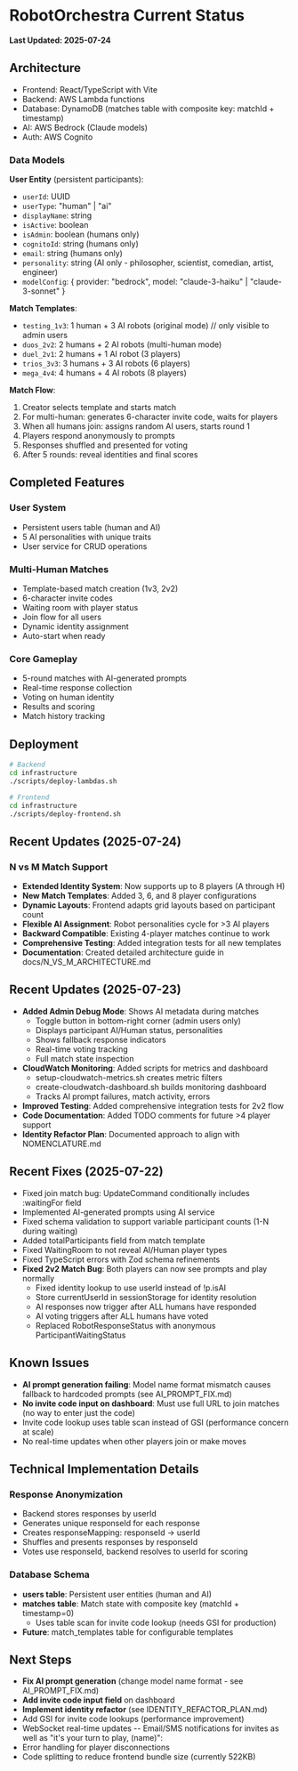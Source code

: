 # RobotOrchestra Current Status

**Last Updated: 2025-07-24**

## Architecture

- Frontend: React/TypeScript with Vite
- Backend: AWS Lambda functions
- Database: DynamoDB (matches table with composite key: matchId + timestamp)
- AI: AWS Bedrock (Claude models)
- Auth: AWS Cognito

### Data Models

**User Entity** (persistent participants):

- `userId`: UUID
- `userType`: "human" | "ai"
- `displayName`: string
- `isActive`: boolean
- `isAdmin`: boolean (humans only)
- `cognitoId`: string (humans only)
- `email`: string (humans only)
- `personality`: string (AI only - philosopher, scientist, comedian, artist, engineer)
- `modelConfig`: { provider: "bedrock", model: "claude-3-haiku" | "claude-3-sonnet" }

**Match Templates**:

- `testing_1v3`: 1 human + 3 AI robots (original mode) // only visible to admin users
- `duos_2v2`: 2 humans + 2 AI robots (multi-human mode)
- `duel_2v1`: 2 humans + 1 AI robot (3 players)
- `trios_3v3`: 3 humans + 3 AI robots (6 players)
- `mega_4v4`: 4 humans + 4 AI robots (8 players)

**Match Flow**:

1. Creator selects template and starts match
2. For multi-human: generates 6-character invite code, waits for players
3. When all humans join: assigns random AI users, starts round 1
4. Players respond anonymously to prompts
5. Responses shuffled and presented for voting
6. After 5 rounds: reveal identities and final scores

## Completed Features

### User System

- Persistent users table (human and AI)
- 5 AI personalities with unique traits
- User service for CRUD operations

### Multi-Human Matches

- Template-based match creation (1v3, 2v2)
- 6-character invite codes
- Waiting room with player status
- Join flow for all users
- Dynamic identity assignment
- Auto-start when ready

### Core Gameplay

- 5-round matches with AI-generated prompts
- Real-time response collection
- Voting on human identity
- Results and scoring
- Match history tracking

## Deployment

```bash
# Backend
cd infrastructure
./scripts/deploy-lambdas.sh

# Frontend
cd infrastructure
./scripts/deploy-frontend.sh
```

## Recent Updates (2025-07-24)

### N vs M Match Support

- **Extended Identity System**: Now supports up to 8 players (A through H)
- **New Match Templates**: Added 3, 6, and 8 player configurations
- **Dynamic Layouts**: Frontend adapts grid layouts based on participant count
- **Flexible AI Assignment**: Robot personalities cycle for >3 AI players
- **Backward Compatible**: Existing 4-player matches continue to work
- **Comprehensive Testing**: Added integration tests for all new templates
- **Documentation**: Created detailed architecture guide in docs/N_VS_M_ARCHITECTURE.md

## Recent Updates (2025-07-23)

- **Added Admin Debug Mode**: Shows AI metadata during matches
  - Toggle button in bottom-right corner (admin users only)
  - Displays participant AI/Human status, personalities
  - Shows fallback response indicators
  - Real-time voting tracking
  - Full match state inspection
- **CloudWatch Monitoring**: Added scripts for metrics and dashboard
  - setup-cloudwatch-metrics.sh creates metric filters
  - create-cloudwatch-dashboard.sh builds monitoring dashboard
  - Tracks AI prompt failures, match activity, errors
- **Improved Testing**: Added comprehensive integration tests for 2v2 flow
- **Code Documentation**: Added TODO comments for future >4 player support
- **Identity Refactor Plan**: Documented approach to align with NOMENCLATURE.md

## Recent Fixes (2025-07-22)

- Fixed join match bug: UpdateCommand conditionally includes :waitingFor field
- Implemented AI-generated prompts using AI service
- Fixed schema validation to support variable participant counts (1-N during waiting)
- Added totalParticipants field from match template
- Fixed WaitingRoom to not reveal AI/Human player types
- Fixed TypeScript errors with Zod schema refinements
- **Fixed 2v2 Match Bug**: Both players can now see prompts and play normally
  - Fixed identity lookup to use userId instead of !p.isAI
  - Store currentUserId in sessionStorage for identity resolution
  - AI responses now trigger after ALL humans have responded
  - AI voting triggers after ALL humans have voted
  - Replaced RobotResponseStatus with anonymous ParticipantWaitingStatus

## Known Issues

- **AI prompt generation failing**: Model name format mismatch causes fallback to hardcoded prompts (see AI_PROMPT_FIX.md)
- **No invite code input on dashboard**: Must use full URL to join matches (no way to enter just the code)
- Invite code lookup uses table scan instead of GSI (performance concern at scale)
- No real-time updates when other players join or make moves

## Technical Implementation Details

### Response Anonymization

- Backend stores responses by userId
- Generates unique responseId for each response
- Creates responseMapping: responseId → userId
- Shuffles and presents responses by responseId
- Votes use responseId, backend resolves to userId for scoring

### Database Schema

- **users table**: Persistent user entities (human and AI)
- **matches table**: Match state with composite key (matchId + timestamp=0)
  - Uses table scan for invite code lookup (needs GSI for production)
- **Future**: match_templates table for configurable templates

## Next Steps

- **Fix AI prompt generation** (change model name format - see AI_PROMPT_FIX.md)
- **Add invite code input field** on dashboard
- **Implement identity refactor** (see IDENTITY_REFACTOR_PLAN.md)
- Add GSI for invite code lookups (performance improvement)
- WebSocket real-time updates
  -- Email/SMS notifications for invites as well as "it's your turn to play, (name)":
- Error handling for player disconnections
- Code splitting to reduce frontend bundle size (currently 522KB)
